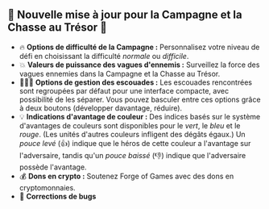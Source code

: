 ## 🎉 Nouvelle mise à jour pour la Campagne et la Chasse au Trésor 🎉

- 🔥 **Options de difficulté de la Campagne :** Personnalisez votre niveau de défi en choisissant la difficulté *normale* ou *difficile*.
- 💥 **Valeurs de puissance des vagues d'ennemis :** Surveillez la force des vagues ennemies dans la Campagne et la Chasse au Trésor.
- 🧑‍🤝‍🧑 **Options de gestion des escouades :** Les escouades rencontrées sont regroupées par défaut pour une interface compacte, avec possibilité de les séparer. Vous pouvez basculer entre ces options grâce à deux boutons (développer davantage, réduire).
- 💡 **Indications d'avantage de couleur :** Des indices basés sur le système d'avantages de couleurs sont disponibles pour le *vert*, le *bleu* et le *rouge*. (Les unités d'autres couleurs infligent des dégâts égaux.) Un *pouce levé* (👍) indique que le héros de cette couleur a l'avantage sur l'adversaire, tandis qu'un *pouce baissé* (👎) indique que l'adversaire possède l'avantage.
- 💰 **Dons en crypto :** Soutenez Forge of Games avec des dons en cryptomonnaies.
- 🐛 **Corrections de bugs**
